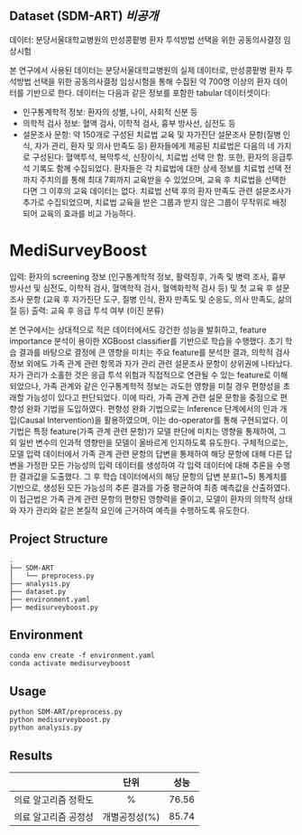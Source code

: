 ## Dataset (SDM-ART) *비공개*
데이터: 분당서울대학교병원의 만성콩팥병 환자 투석방법 선택을 위한 공동의사결정 임상시험

본 연구에서 사용된 데이터는 분당서울대학교병원의 실제 데이터로, 만성콩팥병 환자 투석방법 선택을 위한 공동의사결정 임상시험을 통해 수집된 약 700명 이상의 환자 데이터를 기반으로 한다. 데이터는 다음과 같은 정보를 포함한 tabular 데이터셋이다:
- 인구통계학적 정보: 환자의 성별, 나이, 사회적 신분 등
- 의학적 검사 정보: 혈액 검사, 이학적 검사, 흉부 방사선, 심전도 등
- 설문조사 문항: 약 150개로 구성된 치료법 교육 및 자가진단 설문조사 문항(질병 인식, 자가 관리, 환자 및 의사 만족도 등)
환자들에게 제공된 치료법은 다음의 네 가지로 구성된다: 혈액투석, 복막투석, 신장이식, 치료법 선택 안 함. 또한, 환자의 응급투석 기록도 함께 수집되었다.
환자들은 각 치료법에 대한 상세 정보를 치료법 선택 전까지 주치의를 통해 최대 7회까지 교육받을 수 있었으며, 교육 후 치료법을 선택한다면 그 이후의 교육 데이터는 없다. 
치료법 선택 후의 환자 만족도 관련 설문조사가 추가로 수집되었으며, 치료법 교육을 받은 그룹과 받지 않은 그룹이 무작위로 배정되어 교육의 효과를 비교 가능하다.

# MediSurveyBoost
입력: 환자의 screening 정보 (인구통계학적 정보, 활력징후, 가족 및 병력 조사, 흉부 방사선 및 심전도, 이학적 검사, 혈액학적 검사, 혈액화학적 검사 등) 및 첫 교육 후 설문조사 문항 (교육 후 자가진단 도구, 질병 인식, 환자 만족도 및 순응도, 의사 만족도, 삶의 질 등)
출력: 교육 후 응급 투석 여부 (이진 분류)

본 연구에서는 상대적으로 적은 데이터에서도 강건한 성능을 발휘하고, feature importance 분석이 용이한 XGBoost classifier를 기반으로 학습을 수행했다. 초기 학습 결과를 바탕으로 결정에 큰 영향을 미치는 주요 feature를 분석한 결과, 의학적 검사 정보 외에도 가족 관계 관련 항목과 자가 관리 관련 설문조사 문항이 상위권에 나타났다.
자가 관리가 소홀한 것은 응급 투석 위험과 직접적으로 연관될 수 있는 feature로 이해되었으나, 가족 관계와 같은 인구통계학적 정보는 과도한 영향을 미칠 경우 편향성을 초래할 가능성이 있다고 판단되었다. 이에 따라, 가족 관계 관련 설문 문항을 중점으로 편향성 완화 기법을 도입하였다.
편향성 완화 기법으로는 Inference 단계에서의 인과 개입(Causal Intervention)을 활용하였으며, 이는 do-operator를 통해 구현되었다. 이 기법은 특정 feature(가족 관계 관련 문항)가 모델 판단에 미치는 영향을 통제하여, 그 외 일반 변수의 인과적 영향만을 모델이 올바르게 인지하도록 유도한다. 구체적으로는, 모델 입력 데이터에서 가족 관계 관련 문항의 답변을 통제하여 해당 문항에 대해 다른 답변을 가정한 모든 가능성의 입력 데이터를 생성하여 각 입력 데이터에 대해 추론을 수행한 결과값을 도출했다. 그 후 학습 데이터에서의 해당 문항의 답변 분포(1~5) 통계치를 기반으로, 생성된 모든 가능성의 추론 결과를 가중 평균하여 최종 예측값을 산출하였다. 이 접근법은 가족 관계 관련 문항의 편향된 영향력을 줄이고, 모델이 환자의 의학적 상태와 자가 관리와 같은 본질적 요인에 근거하여 예측을 수행하도록 유도한다. 


## Project Structure

```
.
├── SDM-ART
│   └── preprocess.py
├── analysis.py
├── dataset.py
├── environment.yaml
├── medisurveyboost.py
```

## Environment

```
conda env create -f environment.yaml
conda activate medisurveyboost
```

## Usage

```
python SDM-ART/preprocess.py
python medisurveyboost.py
python analysis.py
```

## Results

|                   | 단위 | 성능 |
| :---------------: | :---------------------: | :-------------: |
| 의료 알고리즘 정확도  |          %           |      76.56      |
| 의료 알고리즘 공정성 |        개별공정성(%)         |    85.74    |
